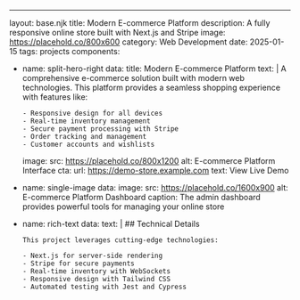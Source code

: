 ---
layout: base.njk
title: Modern E-commerce Platform
description: A fully responsive online store built with Next.js and Stripe
image: https://placehold.co/800x600
category: Web Development
date: 2025-01-15
tags: projects
components:
  - name: split-hero-right
    data:
      title: Modern E-commerce Platform
      text: |
        A comprehensive e-commerce solution built with modern web technologies. This platform provides a seamless shopping experience with features like:

        - Responsive design for all devices
        - Real-time inventory management
        - Secure payment processing with Stripe
        - Order tracking and management
        - Customer accounts and wishlists
      image:
        src: https://placehold.co/800x1200
        alt: E-commerce Platform Interface
      cta:
        url: https://demo-store.example.com
        text: View Live Demo
  
  - name: single-image
    data:
      image:
        src: https://placehold.co/1600x900
        alt: E-commerce Platform Dashboard
      caption: The admin dashboard provides powerful tools for managing your online store
  
  - name: rich-text
    data:
      text: |
        ## Technical Details
        
        This project leverages cutting-edge technologies:
        
        - Next.js for server-side rendering
        - Stripe for secure payments
        - Real-time inventory with WebSockets
        - Responsive design with Tailwind CSS
        - Automated testing with Jest and Cypress